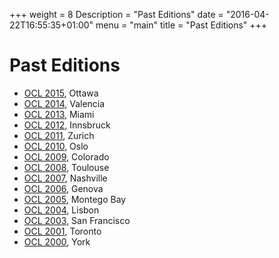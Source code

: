 +++
weight = 8
Description = "Past Editions"
date = "2016-04-22T16:55:35+01:00"
menu = "main"
title = "Past Editions"
+++

# Past Editions

* [OCL 2015](https://ocl2015.lri.fr/), Ottawa
* [OCL 2014](http://www.software.imdea.org/OCL2014/), Valencia
* [OCL 2013](http://ocl2013.inf.mit.bme.hu/), Miami
* [OCL 2012](http://st.inf.tu-dresden.de/OCL2012/), Innsbruck
* [OCL 2011](http://gres.uoc.edu/OCL2011/), Zurich
* [OCL 2010](http://modeling-languages.com/events/OCLWorkshop2010/), Oslo
* [OCL 2009](http://modeling-languages.com/events/OCLWorkshop2009/"), Colorado
* [OCL 2008](http://fots.ua.ac.be/events/ocl2008/), Toulouse
* [OCL 2007](http://st.inf.tu-dresden.de/Ocl4All2007/), Nashville
* [OCL 2006](http://st.inf.tu-dresden.de/OCLApps2006/), Genova
* [OCL 2005](http://citeseerx.ist.psu.edu/viewdoc/download?doi=10.1.1.175.1503&amp;amp;rep=rep1&amp;amp;type=pdf), Montego Bay
* [OCL 2004](http://www.cs.kent.ac.uk/projects/ocl/oclmdewsuml04/), Lisbon
* [OCL 2003](http://www.informatik.uni-trier.de/~ley/db/journals/entcs/entcs102.html#Schmitt04), San Francisco
* [OCL 2001](http://www.cs.toronto.edu/uml2001/workshop.html), Toronto
* [OCL 2000](http://www.comp.brad.ac.uk/research/OCL2000/index.html), York
